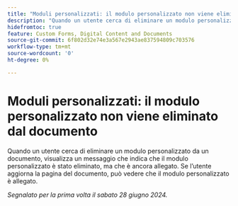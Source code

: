 ```yaml
---
title: "Moduli personalizzati: il modulo personalizzato non viene eliminato dal documento"
description: "Quando un utente cerca di eliminare un modulo personalizzato da un documento, visualizza un messaggio che indica che il modulo personalizzato è stato eliminato, ma che è ancora allegato.  Se l’utente aggiorna la pagina del documento, può vedere che il modulo personalizzato è allegato."
hidefromtoc: true
feature: Custom Forms, Digital Content and Documents
source-git-commit: 6f802d32e74e3a567e2943ae837594809c703576
workflow-type: tm+mt
source-wordcount: '0'
ht-degree: 0%

---
```



# Moduli personalizzati: il modulo personalizzato non viene eliminato dal documento

Quando un utente cerca di eliminare un modulo personalizzato da un documento, visualizza un messaggio che indica che il modulo personalizzato è stato eliminato, ma che è ancora allegato.  Se l’utente aggiorna la pagina del documento, può vedere che il modulo personalizzato è allegato.

_Segnalato per la prima volta il sabato 28 giugno 2024._
